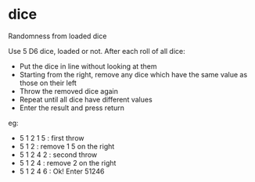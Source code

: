 # dice
Randomness from loaded dice

Use 5 D6 dice, loaded or not.
After each roll of all dice:
- Put the dice in line without looking at them
- Starting from the right, remove any dice which have the same value as those on their left
- Throw the removed dice again
- Repeat until all dice have different values
- Enter the result and press return

eg:
- 5 1 2 1 5  : first throw
- 5 1 2      : remove 1 5 on the right
- 5 1 2 4 2  : second throw
- 5 1 2 4    : remove 2 on the right
- 5 1 2 4 6  : Ok! Enter 51246

